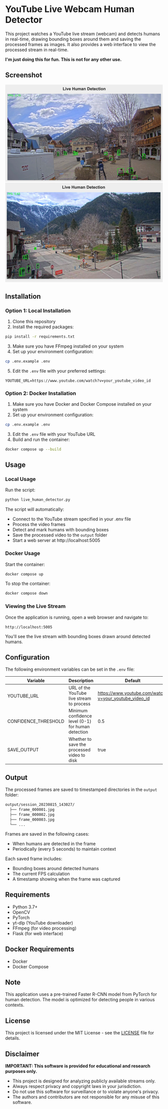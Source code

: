 # YouTube Live Webcam Human Detector

This project watches a YouTube live stream (webcam) and detects humans in real-time, drawing bounding boxes around them and saving the processed frames as images. It also provides a web interface to view the processed stream in real-time.

**I'm just doing this for fun. This is not for any other use.**

## Screenshot

![Human Detection Screenshot](static/screenshot1.png)
![Human Detection Screenshot](static/screenshot2.png)

## Installation

### Option 1: Local Installation

1. Clone this repository
2. Install the required packages:

```bash
pip install -r requirements.txt
```

3. Make sure you have FFmpeg installed on your system
4. Set up your environment configuration:

```bash
cp .env.example .env
```

5. Edit the `.env` file with your preferred settings:

```
YOUTUBE_URL=https://www.youtube.com/watch?v=your_youtube_video_id
```

### Option 2: Docker Installation

1. Make sure you have Docker and Docker Compose installed on your system
2. Set up your environment configuration:

```bash
cp .env.example .env
```

3. Edit the `.env` file with your YouTube URL
4. Build and run the container:

```bash
docker compose up --build
```

## Usage

### Local Usage

Run the script:

```bash
python live_human_detector.py
```

The script will automatically:
- Connect to the YouTube stream specified in your .env file
- Process the video frames
- Detect and mark humans with bounding boxes
- Save the processed video to the `output` folder
- Start a web server at http://localhost:5005

### Docker Usage

Start the container:

```bash
docker compose up
```

To stop the container:

```bash
docker compose down
```

### Viewing the Live Stream

Once the application is running, open a web browser and navigate to:

```
http://localhost:5005
```

You'll see the live stream with bounding boxes drawn around detected humans.

## Configuration

The following environment variables can be set in the `.env` file:

| Variable | Description | Default |
|----------|-------------|---------|
| YOUTUBE_URL | URL of the YouTube live stream to process | https://www.youtube.com/watch?v=your_youtube_video_id |
| CONFIDENCE_THRESHOLD | Minimum confidence level (0-1) for human detection | 0.5 |
| SAVE_OUTPUT | Whether to save the processed video to disk | true |

## Output

The processed frames are saved to timestamped directories in the `output` folder:

```
output/session_20230815_143027/
  ├── frame_000001.jpg
  ├── frame_000002.jpg
  ├── frame_000003.jpg
  └── ...
```

Frames are saved in the following cases:
- When humans are detected in the frame
- Periodically (every 5 seconds) to maintain context

Each saved frame includes:
- Bounding boxes around detected humans
- The current FPS calculation
- A timestamp showing when the frame was captured

## Requirements

- Python 3.7+
- OpenCV
- PyTorch
- yt-dlp (YouTube downloader)
- FFmpeg (for video processing)
- Flask (for web interface)

## Docker Requirements

- Docker
- Docker Compose

## Note

This application uses a pre-trained Faster R-CNN model from PyTorch for human detection. 
The model is optimized for detecting people in various contexts.

## License

This project is licensed under the MIT License - see the [LICENSE](LICENSE.md) file for details.

## Disclaimer

**IMPORTANT: This software is provided for educational and research purposes only.**

- This project is designed for analyzing publicly available streams only.
- Always respect privacy and copyright laws in your jurisdiction.
- Do not use this software for surveillance or to violate anyone's privacy.
- The authors and contributors are not responsible for any misuse of this software.